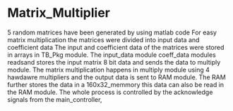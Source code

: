 # Matrix_Multiplier
5 random matrices have been generated by using matlab code
For easy matrix multiplication the matrices were divided into input data and coefficient data
The input and coefficient data of the matrices were stored in arrays in TB_Pkg module.
The input_data module coeff_data modules readsand stores the input matrix 8 bit data and sends the data to multiply module.
The matrix multiplication happens in multiply module using 4 hawdawre multipliers and the output data is sent to RAM module.
The RAM further stores the data in a 160x32_memmory this data can also be read in the RAM module.
The whole process is controlled by the acknowledge signals from the main_controller,
